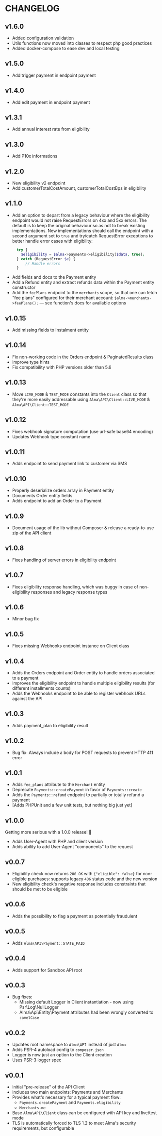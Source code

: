 CHANGELOG
=========

v1.6.0
-------

* Added configuration validation
* Utils functions now moved into classes to respect php good practices
* Added docker-compose to ease dev and local testing

v1.5.0
-------

* Add trigger payment in endpoint payment

v1.4.0
-------

* Add edit payment in endpoint payment

v1.3.1
-------

* Add annual interest rate from eligibility

v1.3.0
-------

* Add P10x informations

v1.2.0
-------

* New eligibility v2 endpoint
* Add customerTotalCostAmount, customerTotalCostBps in eligibility

v1.1.0
-------

* Add an option to depart from a legacy behaviour where the eligibility endpoint would not raise RequestErrors on 4xx
  and 5xx errors. The default is to keep the original behaviour so as not to break existing implementations.
  New implementations should call the endpoint with a second argument set to `true` and try/catch RequestError
  exceptions to better handle error cases with eligibility:
  ```php
    try {
      $eligibility = $alma->payments->eligibility($data, true);
    } catch (RequestError $e) {
        // Handle errors
    }
  ```
* Add fields and docs to the Payment entity
* Add a Refund entity and extract refunds data within the Payment entity constructor
* Add the `feePlans` endpoint to the `merchants` scope, so that one can fetch "fee plans" configured for their merchant
  account: `$alma->merchants->feePlans();` — see function's docs for available options

v1.0.15
-------

* Add missing fields to Instalment entity

v1.0.14
-------

* Fix non-working code in the Orders endpoint & PaginatedResults class
* Improve type hints
* Fix compatibility with PHP versions older than 5.6

v1.0.13
-------

* Move `LIVE_MODE` & `TEST_MODE` constants into the `Client` class so that they're more easily addressable using
  `Alma\API\Client::LIVE_MODE` & `Alma\API\Client::TEST_MODE`


v1.0.12
-------

* Fixes webhook signature computation (use url-safe base64 encoding)
* Updates Webhook type constant name

v1.0.11
-------

* Adds endpoint to send payment link to customer via SMS


v1.0.10
-------

* Properly deserialize orders array in Payment entity
* Documents Order entity fields
* Adds endpoint to add an Order to a Payment

v1.0.9
------

* Document usage of the lib without Composer & release a ready-to-use zip of the API client

v1.0.8
------

* Fixes handling of server errors in eligibility endpoint

v1.0.7
------

* Fixes eligibility response handling, which was buggy in case of non-eligibility responses and legacy response types


v1.0.6
------

* Minor bug fix


v1.0.5
------

* Fixes missing Webhooks endpoint instance on Client class

v1.0.4
------

* Adds the Orders endpoint and Order entity to handle orders associated to a payment
* Improves the eligibility endpoint to handle multiple eligibility results (for different installments counts)
* Adds the Webhooks endpoint to be able to register webhook URLs against the API

v1.0.3
------

* Adds payment_plan to eligibility result

v1.0.2
------

* Bug fix: Always include a body for POST requests to prevent HTTP 411 error

v1.0.1
------

* Adds `fee_plans` attribute to the `Merchant` entity
* Deprecate `Payments::createPayment` in favor of `Payments::create`
* Adds the `Payments::refund` endpoint to partially or totally refund a payment
* [Adds PHPUnit and a few unit tests, but nothing big just yet]

v1.0.0
------

Getting more serious with a 1.0.0 release! 🎉

* Adds User-Agent with PHP and client version
* Adds ability to add User-Agent "components" to the request

v0.0.7
-------

* Eligibility check now returns `200 OK` with `{"eligible": false}` for non-eligible purchases:
    supports legacy `406` status code and the new version
* New eligibility check's negative response includes constraints that should be met to be eligible


v0.0.6
-------

* Adds the possibility to flag a payment as potentially fraudulent

v0.0.5
------

* Adds `Alma\API\Payment::STATE_PAID`


v0.0.4
------

* Adds support for Sandbox API root


v0.0.3
------

* Bug fixes:
    * Missing default Logger in Client instantiation - now using Psr\Log\NullLogger
    * Alma\Api\Entity\Payment attributes had been wrongly converted to `camelCase`

v0.0.2
------

* Updates root namespace to `Alma\API` instead of just `Alma`
* Adds PSR-4 autoload config to `composer.json`
* Logger is now just an option to the Client creation
* Uses PSR-3 logger spec

v0.0.1
------

* Initial "pre-release" of the API Client
* Includes two main endpoints: Payments and Merchants
* Provides what's necessary for a typical payment flow:
    * `Payments.createPayment` and `Payments.eligibility`
    * `Merchants.me`
* Base `Alma\API\Client` class can be configured with API key and live/test mode
* TLS is automatically forced to TLS 1.2 to meet Alma's security requirements, but configurable
